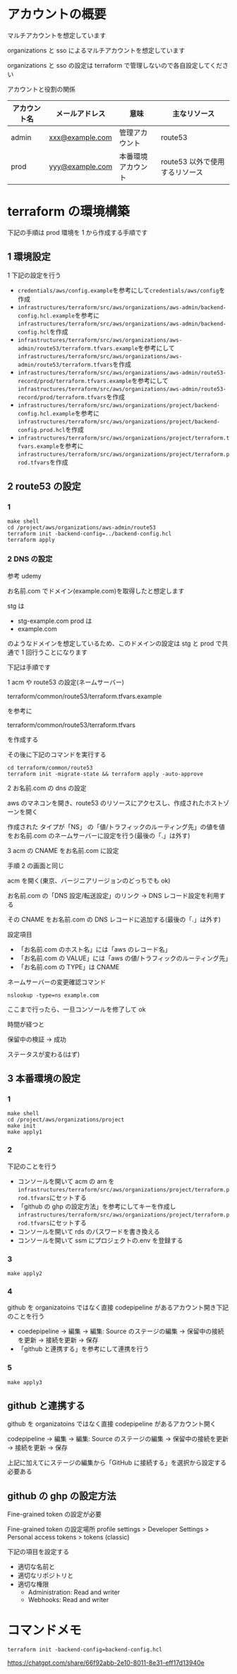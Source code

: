 # アカウントの概要

マルチアカウントを想定しています

organizations と sso によるマルチアカウントを想定しています

organizations と sso の設定は terraform で管理しないので各自設定してください

アカウントと役割の関係

| アカウント名 | メールアドレス  | 意味               | 主なリソース                   |
| ------------ | --------------- | ------------------ | ------------------------------ |
| admin        | xxx@example.com | 管理アカウント     | route53                        |
| prod         | yyy@example.com | 本番環境アカウント | route53 以外で使用するリソース |

# terraform の環境構築

下記の手順は prod 環境を 1 から作成する手順です

## 1 環境設定

1
下記の設定を行う

- `credentials/aws/config.example`を参考にして`credentials/aws/config`を作成
- `infrastructures/terraform/src/aws/organizations/aws-admin/backend-config.hcl.example`を参考に`infrastructures/terraform/src/aws/organizations/aws-admin/backend-config.hcl`を作成
- `infrastructures/terraform/src/aws/organizations/aws-admin/route53/terraform.tfvars.example`を参考にして`infrastructures/terraform/src/aws/organizations/aws-admin/route53/terraform.tfvars`を作成
- `infrastructures/terraform/src/aws/organizations/aws-admin/route53-record/prod/terraform.tfvars.example`を参考にして`infrastructures/terraform/src/aws/organizations/aws-admin/route53-record/prod/terraform.tfvars`を作成
- `infrastructures/terraform/src/aws/organizations/project/backend-config.hcl.example`を参考に`infrastructures/terraform/src/aws/organizations/project/backend-config.prod.hcl`を作成
- `infrastructures/terraform/src/aws/organizations/project/terraform.tfvars.example`を参考に`infrastructures/terraform/src/aws/organizations/project/terraform.prod.tfvars`を作成

## 2 route53 の設定

### 1

```
make shell
cd /project/aws/organizations/aws-admin/route53
terraform init -backend-config=../backend-config.hcl
terraform apply
```

### 2 DNS の設定

参考 udemy

お名前.com でドメイン(example.com)を取得したと想定します

stg は

- stg-example.com
  prod は
- example.com

のようなドメインを想定しているため、このドメインの設定は stg と prod で共通で 1 回行うことになります

下記は手順です

1 acm や route53 の設定(ネームサーバー)

terraform/common/route53/terraform.tfvars.example

を参考に

terraform/common/route53/terraform.tfvars

を作成する

その後に下記のコマンドを実行する

```
cd terraform/common/route53
terraform init -migrate-state && terraform apply -auto-approve
```

2 お名前.com の dns の設定

aws のマネコンを開き、route53 のリソースにアクセスし、作成されたホストゾーンを開く

作成された タイプが「NS」 の「値/トラフィックのルーティング先」の値を値をお名前.com のネームサーバーに設定を行う(最後の「.」は外す)

3 acm の CNAME をお名前.com に設定

手順 2 の画面と同じ

acm を開く(東京、バージニアリージョンのどっちでも ok)

お名前.com の「DNS 設定/転送設定」のリンク -> DNS レコード設定を利用する

その CNAME をお名前.com の DNS レコードに追加する(最後の「.」は外す)

設定項目

- 「お名前.com のホスト名」には「aws のレコード名」
- 「お名前.com の VALUE」には「aws の値/トラフィックのルーティング先」
- 「お名前.com の TYPE」は CNAME

ネームサーバーの変更確認コマンド

```
nslookup -type=ns example.com
```

ここまで行ったら、一旦コンソールを修了して ok

時間が経つと

保留中の検証 -> 成功

ステータスが変わる(はず)

## 3 本番環境の設定

### 1

```
make shell
cd /project/aws/organizations/project
make init
make apply1
```

### 2

下記のことを行う

- コンソールを開いて acm の arn を`infrastructures/terraform/src/aws/organizations/project/terraform.prod.tfvars`にセットする
- 「github の ghp の設定方法」を参考にしてキーを作成し`infrastructures/terraform/src/aws/organizations/project/terraform.prod.tfvars`にセットする
- コンソールを開いて rds のパスワードを書き換える
- コンソールを開いて ssm にプロジェクトの.env を登録する

### 3

```
make apply2
```

### 4

github を organizatoins ではなく直接 codepipeline があるアカウント開き下記のことを行う

- coedepipeline -> 編集 -> 編集: Source のステージの編集 -> 保留中の接続を更新 -> 接続を更新 -> 保存
- 「github と連携する」を参考にして連携を行う

### 5

```
make apply3
```

## github と連携する

github を organizatoins ではなく直接 codepipeline があるアカウント開く

codepipeline -> 編集 -> 編集: Source のステージの編集 -> 保留中の接続を更新 -> 接続を更新 -> 保存

上記に加えてにステージの編集から「GitHub に接続する」を選択から設定する必要ある

## github の ghp の設定方法

Fine-grained token の設定が必要

Fine-grained token の設定場所
profile settings > Developer Settings > Personal access tokens > tokens (classic)

下記の項目を設定する

- 適切な名前と
- 適切なリポジトリと
- 適切な権限
  - Administration: Read and writer
  - Webhooks: Read and writer

# コマンドメモ

```
terraform init -backend-config=backend-config.hcl
```

https://chatgpt.com/share/66f92abb-2e10-8011-8e31-eff17d13940e
